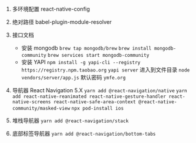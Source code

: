 1. 多环境配置
   react-native-config

2. 绝对路径
   babel-plugin-module-resolver

3. 接口文档

   - 安装 mongodb
     `brew tap mongodb/brew`
     `brew install mongodb-community`
     `brew services start mongodb-community`
   - 安装 YAPI
     `npm install -g yapi-cli --registry https://registry.npm.taobao.org`
     `yapi server`
     进入到文件目录
     `node vendors/server/app.js`
     默认密码 `ymfe.org`

4. 导航器 React Navigation 5.X
   `yarn add @react-navigation/native`
   `yarn add react-native-reanimated react-native-gesture-handler react-native-screens react-native-safe-area-context @react-native-community/masked-view`
   `npx pod-install ios`

5. 堆栈导航器
   `yarn add @react-navigation/stack`

6. 底部标签导航器
   `yarn add @react-navigation/bottom-tabs`